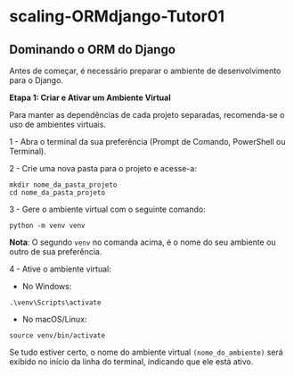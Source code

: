 # scaling-ORMdjango-Tutor01
## Dominando o ORM do Django


Antes de começar, é necessário preparar o ambiente de desenvolvimento para o Django.

**Etapa 1: Criar e Ativar um Ambiente Virtual**

Para manter as dependências de cada projeto separadas, recomenda-se o uso de ambientes virtuais.

1 - Abra o terminal da sua preferência (Prompt de Comando, PowerShell ou Terminal).

2 - Crie uma nova pasta para o projeto e acesse-a:

```
mkdir nome_da_pasta_projeto  
cd nome_da_pasta_projeto
```

3 - Gere o ambiente virtual com o seguinte comando:

```
python -m venv venv
```
**Nota**: O segundo `venv` no comanda acima, é o nome do seu ambiente ou outro de sua preferência.

4 - Ative o ambiente virtual:
- No Windows:

```
.\venv\Scripts\activate
```

- No macOS/Linux:

```
source venv/bin/activate
```
Se tudo estiver certo, o nome do ambiente virtual `(nome_do_ambiente)` será exibido no início da linha do terminal, indicando que ele está ativo.
